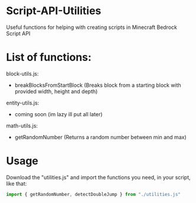 # Script-API-Utilities
Useful functions for helping with creating scripts in Minecraft Bedrock Script API  

# List of functions:
block-utils.js:
- breakBlocksFromStartBlock (Breaks block from a starting block with provided width, height and depth)

entity-utils.js:
- coming soon (im lazy ill put all later)

math-utils.js:
- getRandomNumber (Returns a random number between min and max)

# Usage
Download the "utilities.js"
and import the functions you need, in your script, like that:
```js
import { getRandomNumber, detectDoubleJump } from "./utilities.js"
```
